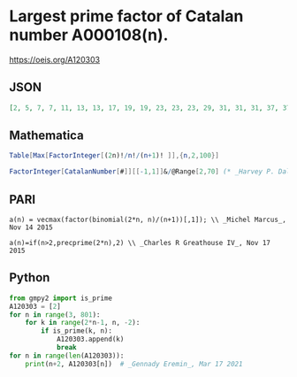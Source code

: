 # Largest prime factor of Catalan number A000108\(n\)\.
https://oeis.org/A120303
## JSON
```JSON
[2, 5, 7, 7, 11, 13, 13, 17, 19, 19, 23, 23, 23, 29, 31, 31, 31, 37, 37, 41, 43, 43, 47, 47, 47, 53, 53, 53, 59, 61, 61, 61, 67, 67, 71, 73, 73, 73, 79, 79, 83, 83, 83, 89, 89, 89, 89, 97, 97, 101, 103, 103, 107, 109, 109, 113, 113, 113, 113, 113, 113, 113, 127, 127, 131, 131]
```
## Mathematica
```Mathematica
Table[Max[FactorInteger[(2n)!/n!/(n+1)! ]],{n,2,100}]
```
```Mathematica
FactorInteger[CatalanNumber[#]][[-1,1]]&/@Range[2,70] (* _Harvey P. Dale_, May 02 2017 *)
```
## PARI
```PARI
a(n) = vecmax(factor(binomial(2*n, n)/(n+1))[,1]); \\ _Michel Marcus_, Nov 14 2015
```
```PARI
a(n)=if(n>2,precprime(2*n),2) \\ _Charles R Greathouse IV_, Nov 17 2015
```
## Python
```Python
from gmpy2 import is_prime
A120303 = [2]
for n in range(3, 801):
    for k in range(2*n-1, n, -2):
        if is_prime(k, n):
            A120303.append(k)
            break
for n in range(len(A120303)):
    print(n+2, A120303[n])  # _Gennady Eremin_, Mar 17 2021
```
